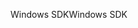 <span data-ttu-id="6f7fc-101">Windows SDK</span><span class="sxs-lookup"><span data-stu-id="6f7fc-101">Windows SDK</span></span>